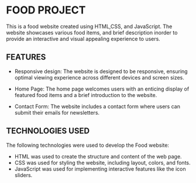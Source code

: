 # FOOD PROJECT
This is a food website created using HTML,CSS, and JavaScript. The website showcases various food items, and brief description inorder to provide an interactive and visual appealing experience to users.

## FEATURES
- Responsive design: The website is designed to be responsive, ensuring optimal viewing experience across different devices and screen sizes.

- Home Page: The home page welcomes users with an enticing display of featured food items and a brief introduction to the website.

- Contact Form: The website includes a contact form where users can submit their emails for newsletters.

## TECHNOLOGIES USED
The following technologies were used to develop the Food website:

- HTML was used to create the structure and content of the web page.
- CSS was used for styling the website, including layout, colors, and fonts.
- JavaScript was used for implementing interactive features like the icon sliders.
